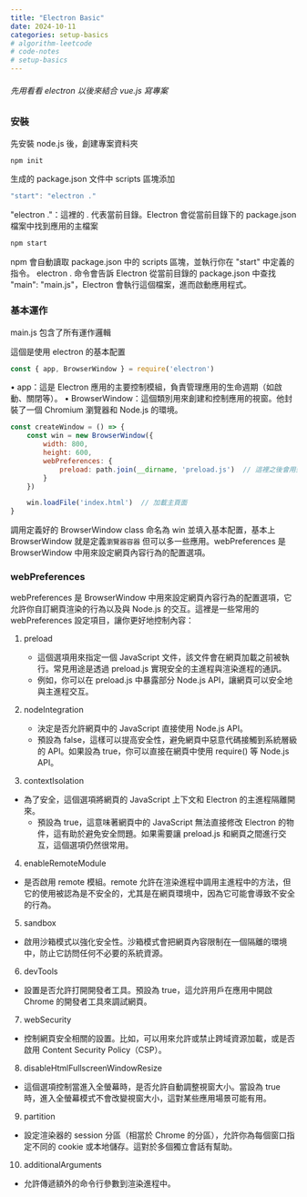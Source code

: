 ```yaml
---
title: "Electron Basic"
date: 2024-10-11
categories: setup-basics
# algorithm-leetcode
# code-notes
# setup-basics
---
```

<!-- 大綱引言 -->
###### 先用看看 electron 以後來結合 vue.js 寫專案

<!-- 正文 -->


### 安裝
先安裝 node.js 後，創建專案資料夾
```bash
npm init
```
生成的 package.json 文件中 scripts 區塊添加
```js
"start": "electron ."
```
"electron ."：這裡的 . 代表當前目錄。Electron 會從當前目錄下的 package.json 檔案中找到應用的主檔案

```bash
npm start
```
npm 會自動讀取 package.json 中的 scripts 區塊，並執行你在 "start" 中定義的指令。
electron . 命令會告訴 Electron 從當前目錄的 package.json 中查找 "main": "main.js"，Electron 會執行這個檔案，進而啟動應用程式。



### 基本運作

main.js 包含了所有運作邏輯

這個是使用 electron 的基本配置
```js
const { app, BrowserWindow } = require('electron')
```
•	app：這是 Electron 應用的主要控制模組，負責管理應用的生命週期（如啟動、關閉等）。
•	BrowserWindow：這個類別用來創建和控制應用的視窗。他封裝了一個 Chromium 瀏覽器和 Node.js 的環境。

```js
const createWindow = () => {
    const win = new BrowserWindow({
        width: 800,
        height: 600,
        webPreferences: {
            preload: path.join(__dirname, 'preload.js')  // 這裡之後會用到 preload.js
        }
    })

    win.loadFile('index.html')  // 加載主頁面
}
```
調用定義好的 BrowserWindow class 命名為 win 並填入基本配置，基本上 BrowserWindow 就是定義`瀏覽器容器` 但可以多一些應用。webPreferences 是 BrowserWindow 中用來設定網頁內容行為的配置選項。

### webPreferences
webPreferences 是 BrowserWindow 中用來設定網頁內容行為的配置選項，它允許你自訂網頁渲染的行為以及與 Node.js 的交互。這裡是一些常用的 webPreferences 設定項目，讓你更好地控制內容：

1. preload

	- 這個選項用來指定一個 JavaScript 文件，該文件會在網頁加載之前被執行。常見用途是透過 preload.js 實現安全的主進程與渲染進程的通訊。
	- 例如，你可以在 preload.js 中暴露部分 Node.js API，讓網頁可以安全地與主進程交互。

2. nodeIntegration
	- 決定是否允許網頁中的 JavaScript 直接使用 Node.js API。
	- 預設為 false，這樣可以提高安全性，避免網頁中惡意代碼接觸到系統層級的 API。如果設為 true，你可以直接在網頁中使用 require() 等 Node.js API。


3. contextIsolation
  - 為了安全，這個選項將網頁的 JavaScript 上下文和 Electron 的主進程隔離開來。
	- 預設為 true，這意味著網頁中的 JavaScript 無法直接修改 Electron 的物件，這有助於避免安全問題。如果需要讓 preload.js 和網頁之間進行交互，這個選項仍然很常用。

4. enableRemoteModule
  - 是否啟用 remote 模組。remote 允許在渲染進程中調用主進程中的方法，但它的使用被認為是不安全的，尤其是在網頁環境中，因為它可能會導致不安全的行為。


5. sandbox
  - 啟用沙箱模式以強化安全性。沙箱模式會把網頁內容限制在一個隔離的環境中，防止它訪問任何不必要的系統資源。

6. devTools
  - 設置是否允許打開開發者工具。預設為 true，這允許用戶在應用中開啟 Chrome 的開發者工具來調試網頁。


7. webSecurity
  - 控制網頁安全相關的設置。比如，可以用來允許或禁止跨域資源加載，或是否啟用 Content Security Policy（CSP）。


8. disableHtmlFullscreenWindowResize
  - 這個選項控制當進入全螢幕時，是否允許自動調整視窗大小。當設為 true 時，進入全螢幕模式不會改變視窗大小，這對某些應用場景可能有用。



9. partition
  - 設定渲染器的 session 分區（相當於 Chrome 的分區），允許你為每個窗口指定不同的 cookie 或本地儲存。這對於多個獨立會話有幫助。


10. additionalArguments
  - 允許傳遞額外的命令行參數到渲染進程中。
